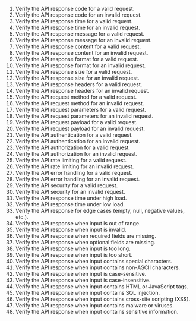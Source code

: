 1. Verify the API response code for a valid request. 
2.  Verify the API response code for an invalid request. 
3. Verify the API response time for a valid request. 
4. Verify the API response time for an invalid request.
5. Verify the API response message for a valid request. 
6. Verify the API response message for an invalid request. 
7. Verify the API response content for a valid request. 
8. Verify the API response content for an invalid request.
9. Verify the API response format for a valid request.  
10. Verify the API response format for an invalid request. 
11. Verify the API response size for a valid request. 
12. Verify the API response size for an invalid request. 
13. Verify the API response headers for a valid request. 
14. Verify the API response headers for an invalid request. 
15. Verify the API request method for a valid request. 
16. Verify the API request method for an invalid request. 
17. Verify the API request parameters for a valid request. 
18. Verify the API request parameters for an invalid request.
19. Verify the API request payload for a valid request. 
20. Verify the API request payload for an invalid request. 
21. Verify the API authentication for a valid request.
22. Verify the API authentication for an invalid request. 
23. Verify the API authorization for a valid request.
24. Verify the API authorization for an invalid request. 
25. Verify the API rate limiting for a valid request. 
26. Verify the API rate limiting for an invalid request. 
27. Verify the API error handling for a valid request.  
28. Verify the API error handling for an invalid request. 
29. Verify the API security for a valid request. 
30. Verify the API security for an invalid request.  
31. Verify the API response time under high load.  
32. Verify the API response time under low load.
33. Verify the API response for edge cases (empty, null, negative values, etc.). 
34. Verify the API response when input is out of range.  
35. Verify the API response when input is invalid.
36. Verify the API response when required fields are missing. 
37. Verify the API response when optional fields are missing. 
38. Verify the API response when input is too long.  
39. Verify the API response when input is too short. 
40. Verify the API response when input contains special characters.  
41. Verify the API response when input contains non-ASCII characters.  
42. Verify the API response when input is case-sensitive.  
43. Verify the API response when input is case-insensitive. 
44. Verify the API response when input contains HTML or JavaScript tags.  
45. Verify the API response when input contains SQL injection. 
46. Verify the API response when input contains cross-site scripting (XSS).  
47. Verify the API response when input contains malware or viruses.
48. Verify the API response when input contains sensitive information.